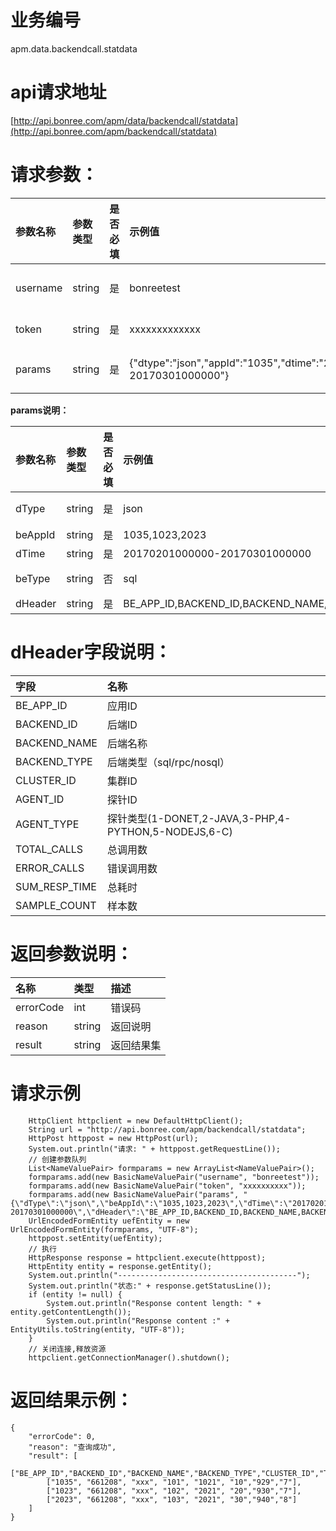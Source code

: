 # 业务编号

apm.data.backendcall.statdata

# api请求地址

[http://api.bonree.com/apm/data/backendcall/statdata](http://api.bonree.com/apm/backendcall/statdata)

# 请求参数：

| 参数名称 | 参数类型 | 是否必填 | 示例值 | 参数说明 |
| :--- | :--- | :--- | :--- | :--- |
| username | string | 是 | bonreetest | 用户名 |
| token | string | 是 | xxxxxxxxxxxxx | 令牌 |
| params | string | 是 | {"dtype":"json","appId":"1035","dtime":"20170201000000-20170301000000"} | 参数json |

**params说明：**

| 参数名称 | 参数类型 | 是否必填 | 示例值 | 参数说明 |
| :--- | :--- | :--- | :--- | :--- |
| dType | string | 是 | json | 数据类型\(csv、json\) |
| beAppId | string | 是 | 1035,1023,2023 | 后端应用ID |
| dTime | string | 是 | 20170201000000-20170301000000 | 查询时间范围 |
| beType | string | 否 | sql | 查询后端类型\(sql,rpc,nosql\) |
| dHeader | string | 是 | BE\_APP\_ID,BACKEND\_ID,BACKEND\_NAME,BACKEND\_TYPE,CLUSTER\_ID,TOTAL\_CALLS,ERROR\_CALLS,SUM\_RESP\_TIME,SAMPLE\_COUNT | 指标数据项 |

# dHeader字段说明：

| 字段 | 名称 |
| :--- | :--- |
| BE\_APP\_ID | 应用ID |
| BACKEND\_ID | 后端ID |
| BACKEND\_NAME | 后端名称 |
| BACKEND\_TYPE | 后端类型（sql/rpc/nosql） |
| CLUSTER\_ID | 集群ID |
| AGENT\_ID | 探针ID |
| AGENT\_TYPE | 探针类型\(1-DONET,2-JAVA,3-PHP,4-PYTHON,5-NODEJS,6-C\) |
| TOTAL\_CALLS | 总调用数 |
| ERROR\_CALLS | 错误调用数 |
| SUM\_RESP\_TIME | 总耗时 |
| SAMPLE\_COUNT | 样本数 |

# 返回参数说明：

| 名称 | 类型 | 描述 |
| :--- | :--- | :--- |
| errorCode | int | 错误码 |
| reason | string | 返回说明 |
| result | string | 返回结果集 |

# 请求示例

```
    HttpClient httpclient = new DefaultHttpClient();
    String url = "http://api.bonree.com/apm/backendcall/statdata";
    HttpPost httppost = new HttpPost(url);
    System.out.println("请求: " + httppost.getRequestLine());
    // 创建参数队列
    List<NameValuePair> formparams = new ArrayList<NameValuePair>();
    formparams.add(new BasicNameValuePair("username", "bonreetest"));
    formparams.add(new BasicNameValuePair("token", "xxxxxxxxxx"));
    formparams.add(new BasicNameValuePair("params", "{\"dType\":\"json\",\"beAppId\":\"1035,1023,2023\",\"dTime\":\"20170201000000-20170301000000\",\"dHeader\":\"BE_APP_ID,BACKEND_ID,BACKEND_NAME,BACKEND_TYPE,CLUSTER_ID,TOTAL_CALLS,ERROR_CALLS,SUM_RESP_TIME,SAMPLE_COUNT\"}"));
    UrlEncodedFormEntity uefEntity = new UrlEncodedFormEntity(formparams, "UTF-8");
    httppost.setEntity(uefEntity);
    // 执行
    HttpResponse response = httpclient.execute(httppost);
    HttpEntity entity = response.getEntity();
    System.out.println("----------------------------------------");
    System.out.println("状态:" + response.getStatusLine());
    if (entity != null) {
        System.out.println("Response content length: " + entity.getContentLength());
        System.out.println("Response content :" + EntityUtils.toString(entity, "UTF-8"));
    }
    // 关闭连接,释放资源
    httpclient.getConnectionManager().shutdown();
```

# 返回结果示例：

```
{
    "errorCode": 0,
    "reason": "查询成功",
    "result": [
        ["BE_APP_ID","BACKEND_ID","BACKEND_NAME","BACKEND_TYPE","CLUSTER_ID","TOTAL_CALLS","ERROR_CALLS","SUM_RESP_TIME","SAMPLE_COUNT"],
        ["1035", "661208", "xxx", "101", "1021", "10","929","7"],
        ["1023", "661208", "xxx", "102", "2021", "20","930","7"],
        ["2023", "661208", "xxx", "103", "2021", "30","940","8"]
    ]
}
```



